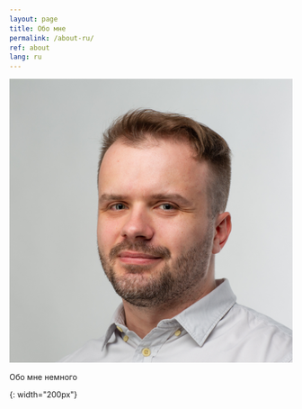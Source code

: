 ```yaml
---
layout: page
title: Обо мне
permalink: /about-ru/
ref: about
lang: ru
---
```


![слава комаров]

Обо мне немного

[слава комаров]: /assets/my_photo.png
{: width="200px"}